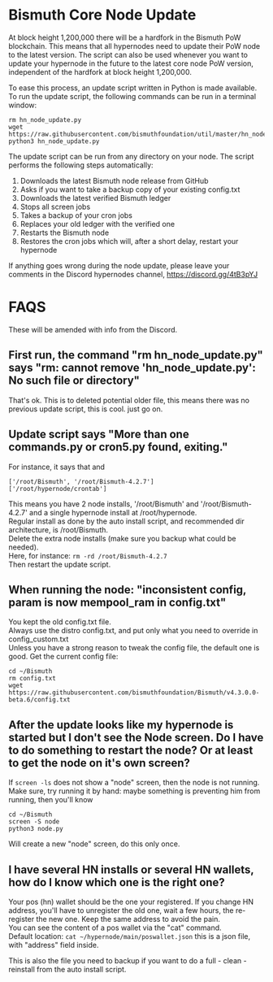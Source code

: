 # Bismuth Core Node Update

At block height 1,200,000 there will be a hardfork in the Bismuth PoW blockchain. This means that all hypernodes need to update their PoW node to the latest version. The script can also be used whenever you want to update your hypernode in the future to the latest core node PoW version, independent of the hardfork at block height 1,200,000.

To ease this process, an update script written in Python is made available. To run the update script, the following commands can be run in a terminal window:

```
rm hn_node_update.py
wget https://raw.githubusercontent.com/bismuthfoundation/util/master/hn_node_update.py
python3 hn_node_update.py
```

The update script can be run from any directory on your node. The script performs the following steps automatically:

1. Downloads the latest Bismuth node release from GitHub  
2. Asks if you want to take a backup copy of your existing config.txt  
3. Downloads the latest verified Bismuth ledger  
4. Stops all screen jobs
5. Takes a backup of your cron jobs  
6. Replaces your old ledger with the verified one  
7. Restarts the Bismuth node  
8. Restores the cron jobs which will, after a short delay, restart your hypernode  

If anything goes wrong during the node update, please leave your comments in the Discord hypernodes channel, https://discord.gg/4tB3pYJ

# FAQS

These will be amended with info from the Discord.

## First run, the command "rm hn_node_update.py" says "rm: cannot remove 'hn_node_update.py': No such file or directory"

That's ok. This is to deleted potential older file, this means there was no previous update script, this is cool. just go on.

## Update script says "More than one commands.py or cron5.py found, exiting."
For instance, it says that and 
```
['/root/Bismuth', '/root/Bismuth-4.2.7']
['/root/hypernode/crontab']
```
This means you have 2 node installs, '/root/Bismuth' and '/root/Bismuth-4.2.7' and a single hypernode install at /root/hypernode.  
Regular install as done by the auto install script, and recommended dir architecture, is /root/Bismuth.  
Delete the extra node installs (make sure you backup what could be needed).  
Here, for instance: `rm -rd /root/Bismuth-4.2.7`  
Then restart the update script.

## When running the node: "inconsistent config, param is now mempool_ram in config.txt"

You kept the old config.txt file.  
Always use the distro config.txt, and put only what you need to override in config_custom.txt  
Unless you have a strong reason to tweak the config file, the default one is good.
Get the current config file:
```
cd ~/Bismuth
rm config.txt
wget https://raw.githubusercontent.com/bismuthfoundation/Bismuth/v4.3.0.0-beta.6/config.txt
```

## After the update looks like my hypernode is started but I don't see the Node screen. Do I have to do something to restart the node? Or at least to get the node on it's own screen?

If `screen -ls` does not show a "node" screen, then the node is not running.  
Make sure, try running it by hand: maybe something is preventing him from running, then you'll know
```
cd ~/Bismuth
screen -S node
python3 node.py
```
Will create a new "node" screen, do this only once.

## I have several HN installs or several HN wallets, how do I know which one is the right one?

Your pos (hn) wallet should be the one your registered. If you change HN address, you'll have to unregister the old one, wait a few hours, the re-register the new one. Keep the same address to avoid the pain.  
You can see the content of a pos wallet via the "cat" command.  
Default location: `cat ~/hypernode/main/poswallet.json` this is a json file, with "address" field inside.

This is also the file you need to backup if you want to do a full - clean - reinstall from the auto install script.
